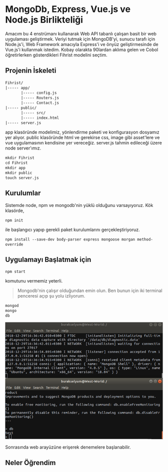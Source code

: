 # MongoDb, Express, Vue.js ve Node.js Birlikteliği

Amacım bu 4 enstrümanı kullanarak Web API tabanlı çalışan basit bir web uygulaması geliştirmek. Veriyi tutmak için MongoDB'yi, sunucu tarafı için Node.js'i, Web Framework amacıyla Express'i ve önyüz geliştirmesinde de Vue.js'i kullanmak istedim. Kobay olarakta 90lardan aklıma gelen ve Cobol öğretirlerken gösterdikleri Fihrist modelini seçtim.

## Projenin İskeleti

```
Fihrist/
|----- app/
       |----- config.js
       |----- Routers.js
       |----- Contact.js
|----- public/
       |----- src/
       |----- index.html
|----- server.js
```

app klasöründe modelimiz, yönlendirme paketi ve konfigurasyon dosyamız yer alıyor. public klasöründe html ve gerekirse css, image gibi asset'lere ve vue uygulamasının kendisine yer vereceğiz. server.js tahmin edileceği üzere node server'ımız.

```
mkdir Fihrist
cd Fihrist
mkdir app
mkdir public
touch server.js
```

## Kurulumlar

Sistemde node, npm ve mongodb'nin yüklü olduğunu varsayıyoruz. Kök klasörde,

```
npm init
```

ile başlangıcı yapıp gerekli paket kurulumlarını gerçekleştiriyoruz.

```
npm install --save-dev body-parser express mongoose morgan method-override
```

## Uygulamayı Başlatmak için

```
npm start
```

komutunu vermemiz yeterli.

>Mongodb'nin çalışır olduğundan emin olun. Ben bunun için iki terminal penceresi açıp şu yolu izliyorum.

```
mongod
mongo
db
```

![credit_1.png](credit_1.png)

Sonrasında web arayüzüne erişerek denemelere başlanabilir.


## Neler Öğrendim